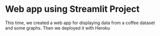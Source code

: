 # Web app using Streamlit Project
This time, we created a web app for displaying data from a coffee dataset and some graphs. Then we deployed it with Heroku
